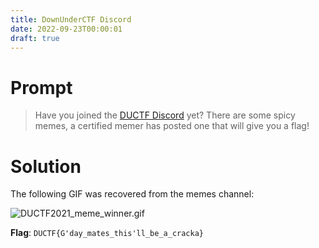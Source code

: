 ```yaml
---
title: DownUnderCTF Discord
date: 2022-09-23T00:00:01
draft: true
---
```

# Prompt
> Have you joined the [DUCTF Discord](https://duc.tf/discord) yet? There are some spicy memes, a certified memer has posted one that will give you a flag!

# Solution
The following GIF was recovered from the memes channel:

![DUCTF2021_meme_winner.gif](../DUCTF2021_meme_winner.gif)

**Flag**: `DUCTF{G'day_mates_this'll_be_a_cracka}`